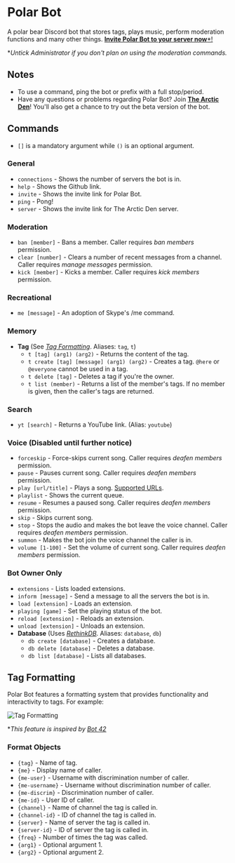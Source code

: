 # Polar Bot
A polar bear Discord bot that stores tags, plays music, perform moderation functions and many other things. [**Invite Polar Bot to your server now***!](https://discordapp.com/oauth2/authorize?client_id=294708056112234497&scope=bot&permissions=406121544&response_type=code&redirect_uri=https%3A%2F%2Fgithub.com%2Fpolar-rex%2FPolar-Bot)

**Untick Administrator if you don't plan on using the moderation commands.*

## Notes
* To use a command, ping the bot or prefix with a full stop/period.
* Have any questions or problems regarding Polar Bot? Join [**The Arctic Den**](https://discord.gg/invite/5cxuTyN)! You'll also get a chance to try out the beta version of the bot.

## Commands
* `[]` is a mandatory argument while `()` is an optional argument.

### General
* `connections` - Shows the number of servers the bot is in.
* `help` - Shows the Github link.
* `invite` - Shows the invite link for Polar Bot.
* `ping` - Pong!
* `server` - Shows the invite link for The Arctic Den server.

### Moderation
* `ban [member]` - Bans a member. Caller requires *ban members* permission.
* `clear [number]` - Clears a number of recent messages from a channel. Caller requires *manage messages* permission.
* `kick [member]` - Kicks a member. Caller requires *kick members* permission.

### Recreational
* `me [message]` - An adoption of Skype's /me command.

### Memory
* **Tag** (See [*Tag Formatting*](https://github.com/polar-rex/Polar-Bot#tag-formatting). Aliases: `tag`, `t`)
  * `t [tag] (arg1) (arg2)` - Returns the content of the tag.
  * `t create [tag] [message] (arg1) (arg2)` - Creates a tag. `@here` or `@everyone` cannot be used in a tag.
  * `t delete [tag]` - Deletes a tag if you're the owner.
  * `t list (member)` - Returns a list of the member's tags. If no member is given, then the caller's tags are returned.

### Search
* `yt [search]` - Returns a YouTube link. (Alias: `youtube`)

### Voice (Disabled until further notice)
* `forceskip` - Force-skips current song. Caller requires  *deafen members* permission.
* `pause` - Pauses current song. Caller requires *deafen members* permission.
* `play [url/title]` - Plays a song. [Supported URLs](https://rg3.github.io/youtube-dl/supportedsites.html).
* `playlist` - Shows the current queue.
* `resume` - Resumes a paused song. Caller requires *deafen members* permission.
* `skip` - Skips current song.
* `stop` - Stops the audio and makes the bot leave the voice channel. Caller requires *deafen members* permission.
* `summon` - Makes the bot join the voice channel the caller is in.
* `volume [1-100]` - Set the volume of current song. Caller requires *deafen members* permission.

### Bot Owner Only
* `extensions` - Lists loaded extensions.
* `inform [message]` - Send a message to all the servers the bot is in.
* `load [extension]` - Loads an extension.
* `playing [game]` - Set the playing status of the bot.
* `reload [extension]` - Reloads an extension.
* `unload [extension]` - Unloads an extension.
* **Database** (Uses [*RethinkDB*](https://www.rethinkdb.com/). Aliases: `database`, `db`)
  * `db create [database]` - Creates a database.
  * `db delete [database]` - Deletes a database.
  * `db list [database]` - Lists all databases.

## Tag Formatting
Polar Bot features a formatting system that provides functionality and interactivity to tags. For example:

![Tag Formatting](https://i.imgur.com/C53wob5.png)

**This feature is inspired by [Bot 42](https://fennekid.github.io/beta/yna.html)*

### Format Objects
* `{tag}` - Name of tag.
* `{me}` - Display name of caller.
* `{me-user}` - Username with discrimination number of caller.
* `{me-username}` - Username without discrimination number of caller.
* `{me-discrim}` - Discrimination number of caller.
* `{me-id}` - User ID of caller.
* `{channel}` - Name of channel the tag is called in.
* `{channel-id}` - ID of channel the tag is called in.
* `{server}` - Name of server the tag is called in.
* `{server-id}` - ID of server the tag is called in.
* `{freq}` - Number of times the tag was called.
* `{arg1}` - Optional argument 1.
* `{arg2}` - Optional argument 2.